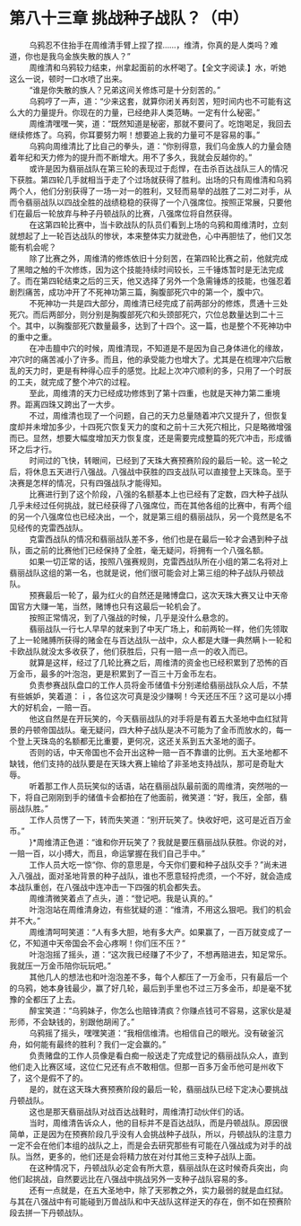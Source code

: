 <h1>第八十三章 挑战种子战队？（中）</h1>
<div id="content">&nbsp&nbsp&nbsp&nbsp&nbsp&nbsp&nbsp&nbsp
 乌鸦忍不住抬手在周维清手臂上捏了捏……，维清，你真的是人类吗？难道，你也是我乌金族失散的族人？”
 <br/>&nbsp&nbsp&nbsp&nbsp&nbsp&nbsp&nbsp&nbsp
 周维清和乌鸦较力结束，州拿起面前的水杯喝了。【全文字阅读.】水，听她这么一说，顿时一口水喷了出来。
 <br/>&nbsp&nbsp&nbsp&nbsp&nbsp&nbsp&nbsp&nbsp
 “谁是你失散的族人？兄弟这间关修炼可是十分刻苦的。”
 <br/>&nbsp&nbsp&nbsp&nbsp&nbsp&nbsp&nbsp&nbsp
 乌鸦哼了一声，道：“少来这套，就算你闭关再刻苦，短时间内也不可能有这么大的力量提升。你现在的力量，已经绝非人类范畴。一定有什么秘密。”
 <br/>&nbsp&nbsp&nbsp&nbsp&nbsp&nbsp&nbsp&nbsp
 周维清嘿嘿一笑，道：“既然知道是秘密，那就不要问了。吃饱喝足，我回去继续修炼了。乌鸦，你耳要努力啊！想要追上我的力量可不是容易的事。”
 <br/>&nbsp&nbsp&nbsp&nbsp&nbsp&nbsp&nbsp&nbsp
 乌鸦向周维清比了比自己的拳头，道：“你别得意，我们乌金族人的力量会随着年纪和天力修为的提升而不断增大。用不了多久，我就会反越你的。”
 <br/>&nbsp&nbsp&nbsp&nbsp&nbsp&nbsp&nbsp&nbsp
 或许是因为翡丽战队在第三轮的表现过于彪悍，在击杀百达战队三人的情况下获胜。第四轮几手就相当于走了个过场就获得了胜利。出场的只有周维清和乌鸦两个人，他们分别获得了一场一对一的胜利，又轻而易举的战胜了二对二对手，从而令翡丽战队以四战全胜的战绩稳稳的获得了一个八强席位。按照正常展，只要他们在最后一轮放弃与种子丹顿战队的比赛，八强席位将自然获得。
 <br/>&nbsp&nbsp&nbsp&nbsp&nbsp&nbsp&nbsp&nbsp
 在这第四轮比赛中，当卡欧战队的队员们看到上场的乌鸦和周维清时，立刻就想起了上一轮百达战队的惨状，本来整体实力就逊色，心中再胆怯了，他们又怎能有机会呢？
 <br/>&nbsp&nbsp&nbsp&nbsp&nbsp&nbsp&nbsp&nbsp
 除了比赛之外，周维清的修炼依旧十分刻苦，在第四轮比赛之前，他就完成了黑暗之触的千次修炼，因为这个技能持续时间较长，三千锤炼暂时是无法完成了。而在第四轮结束之后的三天，他又选择了另外一个急需锤炼的技能，也强忍着剧烈痛苦，成功冲开了不死神功第三篇，胸腹部死穴中的第一个，腹中穴。
 <br/>&nbsp&nbsp&nbsp&nbsp&nbsp&nbsp&nbsp&nbsp
 不死神功一共是四大部分，周维清已经完成了前两部分的修炼，贯通十三处死穴。而后两部分，则分别是胸腹部死穴和头颈部死穴，穴位总数量达到二十三个。其中，以胸腹部死穴数量最多，达到了十四个。这一篇，也是整个不死神功中的重中之重。
 <br/>&nbsp&nbsp&nbsp&nbsp&nbsp&nbsp&nbsp&nbsp
 在冲击膻中穴的时候，周维清现，不知道是不是因为自己身体进化的缘故，冲穴时的痛苦减小了许多。而且，他的承受能力也增大了。尤其是在梳理冲穴后散乱的天力时，更是有种得心应手的感觉。比起上次冲穴顺利的多，只用了一个时辰的工夫，就完成了整个冲穴的过程。
 <br/>&nbsp&nbsp&nbsp&nbsp&nbsp&nbsp&nbsp&nbsp
 至此，周维清的天力已经成功修炼到了第十四重，也就是天神力第二重境界。距离四珠又跨出了一大步。
 <br/>&nbsp&nbsp&nbsp&nbsp&nbsp&nbsp&nbsp&nbsp
 不过，周维清也现了一个问题，自己的天力总量随着冲穴又提升了，但恢复度却并未增加多少，十四死穴恢复天力的度和之前十三大死穴相比，只是略微增强而已。显然，想要大幅度增加天力恢复度，还是需要完成整篇的死穴冲击，形成循环之后才行。
 <br/>&nbsp&nbsp&nbsp&nbsp&nbsp&nbsp&nbsp&nbsp
 时间过的飞快，转眼间，已经到了天珠大赛预赛阶段的最后一轮。这一轮之后，将休息五天进行八强战。八强战中获胜的四支战队可以直接登上天珠岛。至于决赛是怎样的情况，只有四强战队才能得知。
 <br/>&nbsp&nbsp&nbsp&nbsp&nbsp&nbsp&nbsp&nbsp
 比赛进行到了这个阶段，八强的名额基本上也已经有了定数，四大种子战队几乎未经过任何挑战，就已经获得了八强席位，而在其他各组的比赛中，有两个组的另一个八强席位也已经决出，一个，就是第三组的翡丽战队，另一个竟然是名不见经传的克雷西战队。
 <br/>&nbsp&nbsp&nbsp&nbsp&nbsp&nbsp&nbsp&nbsp
 克雷西战队的情况和翡丽战队差不多，他们也是在最后一轮才会遇到种子战队，面之前的比赛他们已经保持了全胜，毫无疑问，将拥有一个八强名额。
 <br/>&nbsp&nbsp&nbsp&nbsp&nbsp&nbsp&nbsp&nbsp
 如果一切正常的话，按照八强赛规则，克雷西战队所在小组的第二名将对上翡丽战队这组的第一名，也就是说，他们很可能会对上第三组的种子战队丹顿战队。
 <br/>&nbsp&nbsp&nbsp&nbsp&nbsp&nbsp&nbsp&nbsp
 预赛最后一轮了，最为红火的自然还是赌博盘口，这次天珠大赛又让中天帝国官方大赚一笔，当然，赌博也只有这最后一轮机会了。
 <br/>&nbsp&nbsp&nbsp&nbsp&nbsp&nbsp&nbsp&nbsp
 按照正常情况，到了八强战的时候，几乎是没什么悬念的。
 <br/>&nbsp&nbsp&nbsp&nbsp&nbsp&nbsp&nbsp&nbsp
 翡丽战队一行七人早早的就来到了中天广场上，和前两轮一样，他们先领取了上一轮赌膊所获得的赌金在与百达战队一战中，众人都是大赚一典然瞒卜一轮和卡欧战队就没太多收获了，他们获胜后，只有一赔一点一的收入而已。
 <br/>&nbsp&nbsp&nbsp&nbsp&nbsp&nbsp&nbsp&nbsp
 就算是这样，经过了几轮比赛之后，周维清的资金也已经积累到了恐怖的百万金币，最多的叶泡泡，更是积累到了一百三十万金币左右。
 <br/>&nbsp&nbsp&nbsp&nbsp&nbsp&nbsp&nbsp&nbsp
 负责参赛战队盘口的工作人员将金币储值卡分别递给翡丽战队众人后，不禁有些嫉妒，笑着道：ｉ，各位这次可真是没少赚啊！今天还压不压？这可是以小搏大的好机会，一赔一百。
 <br/>&nbsp&nbsp&nbsp&nbsp&nbsp&nbsp&nbsp&nbsp
 他这自然是在开玩笑的，今天翡丽战队的对手将是有着五大圣地中血红狱背景的丹顿帝国战队。毫无疑问，四大种子战队是决不可能为了金币而放水的，每一个登上天珠岛的名额都无比重要，更何况，这还关系到五大圣地的面子。
 <br/>&nbsp&nbsp&nbsp&nbsp&nbsp&nbsp&nbsp&nbsp
 否则的话，中天帝国也不会开出这种一赔一百不靠谱的比例。五大圣地都不缺钱，他们支持的战队要是在天珠大赛上输给了非圣地支持战队，那可是奇耻大辱。
 <br/>&nbsp&nbsp&nbsp&nbsp&nbsp&nbsp&nbsp&nbsp
 听着那工作人员玩笑似的话语，站在翡丽战队最前面的周维清，突然啪的一下，将自己刚刚到手的储值卡会都拍在了他面前，微笑道：“好，我压，全部，翡丽战队胜。”
 <br/>&nbsp&nbsp&nbsp&nbsp&nbsp&nbsp&nbsp&nbsp
 工作人员愣了一下，转而失笑道：“别开玩笑了。快收好吧，这可是近百万金币。”
 <br/>&nbsp&nbsp&nbsp&nbsp&nbsp&nbsp&nbsp&nbsp
 }*周维清正色道：“谁和你开玩笑了？我就是要压翡丽战队获胜。你说的对，一赔一百，以小搏大，而且，命运掌握在我们自己手中。”
 <br/>&nbsp&nbsp&nbsp&nbsp&nbsp&nbsp&nbsp&nbsp
 工作人员大吃一惊“你、你的意思是，今天你们要和种子战队交手？”尚未进入八强战，面对圣地背景的种子战队，谁也不愿意轻捋虎须，一个不好，就会造成本战队重创，在八强战中连冲击一下四强的机会都失去。
 <br/>&nbsp&nbsp&nbsp&nbsp&nbsp&nbsp&nbsp&nbsp
 周维清微笑着点了点头，道：“登记吧。我是认真的。”
 <br/>&nbsp&nbsp&nbsp&nbsp&nbsp&nbsp&nbsp&nbsp
 叶泡泡站在周维清身边，有些犹疑的道：“维清，不用这么狠吧。我们的机会并不大。”
 <br/>&nbsp&nbsp&nbsp&nbsp&nbsp&nbsp&nbsp&nbsp
 周维清呵呵笑道：“人有多大胆，地有多大产。如果赢了，一百万就变成了一亿，不知道中天帝国会不会心疼啊！你们压不压？”
 <br/>&nbsp&nbsp&nbsp&nbsp&nbsp&nbsp&nbsp&nbsp
 叶泡泡摇了摇头，道：“这次我已经赚了不少了，不想再赔进去，知足常乐。我就压一万金币陪你玩玩吧。”
 <br/>&nbsp&nbsp&nbsp&nbsp&nbsp&nbsp&nbsp&nbsp
 其他几人的想法也和叶泡泡差不多，每个人都压了一万金币，只有最后一个的乌鸦，她本身钱最少，赢了好几轮，最后到手里也不过三万多金币，却是毫不犹豫的全都压了上去。
 <br/>&nbsp&nbsp&nbsp&nbsp&nbsp&nbsp&nbsp&nbsp
 醉宝笑道：“乌鸦妹子，你怎么也赔锋清疯？你赚点钱可不容易，这家伙是凝形师，不会缺钱的，别跟他胡闹了。”
 <br/>&nbsp&nbsp&nbsp&nbsp&nbsp&nbsp&nbsp&nbsp
 乌鸦摇了摇头，嘿嘿笑道：“我相信维清。也相信自己的眼光。没有破釜沉舟，如何能有最终的胜利？我们一定会赢的。”
 <br/>&nbsp&nbsp&nbsp&nbsp&nbsp&nbsp&nbsp&nbsp
 负责赌盘的工作人员像是看白痴一般送走了完成登记的翡丽战队众人，直到他们走入比赛区域，这位仁兄还有点不敢相信。但那一百多万金币他可是州收下了，这个是假不了的。
 <br/>&nbsp&nbsp&nbsp&nbsp&nbsp&nbsp&nbsp&nbsp
 是的，就在这天珠大赛预赛阶段的最后一轮，翡丽战队已经下定决心要挑战丹顿战队。
 <br/>&nbsp&nbsp&nbsp&nbsp&nbsp&nbsp&nbsp&nbsp
 这也是那天翡丽战队对战百达战鞋时，周维清打动伙伴们的话。
 <br/>&nbsp&nbsp&nbsp&nbsp&nbsp&nbsp&nbsp&nbsp
 当时，周维清告诉众人，他的目标并不是百达战队，而是丹顿战队。原因很简单，正是因为在预赛阶段几乎没有人会挑战种子战队，所以，丹顿战队的注意力一定不会在他们本组的战队之上，而是会去研究那些有可能在八强战成为对手的战队。当然，更多的，他们还是会将精力放在对付其他三支种子战队上面。
 <br/>&nbsp&nbsp&nbsp&nbsp&nbsp&nbsp&nbsp&nbsp
 在这种情况下，丹顿战队必定会有所大意，翡丽战队在这时候奇兵突出，向他们起挑战，自然要远比在八强战中挑战另外一支种子战队容易的多。
 <br/>&nbsp&nbsp&nbsp&nbsp&nbsp&nbsp&nbsp&nbsp
 还有一点就是，在五大圣地中，除了天邪教之外，实力最弱的就是血红狱。与其在八强战中有可能碰到万兽战队和中天战队这样逆天的存在，倒不如在预赛阶段去拼一下丹顿战队。
 <br/>&nbsp&nbsp&nbsp&nbsp&nbsp&nbsp&nbsp&nbsp
 <br/>&nbsp&nbsp&nbsp&nbsp&nbsp&nbsp&nbsp&nbsp
</div>
